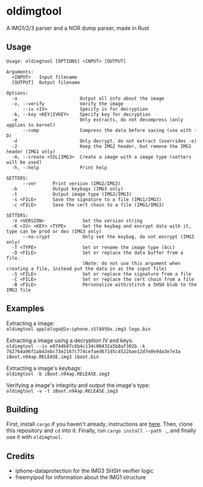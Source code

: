 # oldimgtool
A IMG1/2/3 parser and a NOR dump parser, made in Rust

## Usage
```
Usage: oldimgtool [OPTIONS] <INPUT> [OUTPUT]

Arguments:
  <INPUT>   Input filename
  [OUTPUT]  Output filename

Options:
  -a                       Output all info about the image
  -v, --verify             Verify the image
      --iv <IV>            Specify iv for decryption
  -k, --key <KEY|IVKEY>    Specify key for decryption
  -e                       Only extracts, do not decompress (only applies to kernel)
      --comp               Compress the data before saving (use with -D)
  -d                       Only decrypt, do not extract (overrides -e)
  -2                       Keep the IMG2 header, but remove the IMG1 header (IMG1 only)
  -m, --create <S5L|IMG3>  Create a image with a image type (setters will be used)
  -h, --help               Print help

GETTERS:
      --ver      Print version (IMG2/IMG3)
  -b             Output keybags (IMG3 only)
  -t             Output image type (IMG2/IMG3)
  -s <FILE>      Save the signature to a file (IMG1/IMG3)
  -c <FILE>      Save the cert chain to a file (IMG1/IMG3)

SETTERS:
  -V <VERSION>              Set the version string
  -K <IV> <KEY> <TYPE>      Set the keybag and encrypt data with it, type can be prod or dev (IMG3 only)
      --no-crypt            Only set the keybag, do not encrypt (IMG3 only)
  -T <TYPE>                 Set or rename the image type (4cc)
  -D <FILE>                 Set or replace the data buffer from a file. 
                            (Note: do not use this argument when creating a file, instead put the data in as the input file)
  -S <FILE>                 Set or replace the signature from a file
  -C <FILE>                 Set or replace the cert chain from a file
  -B <FILE>                 Personalize with/stitch a SHSH blob to the IMG3 file
```

## Examples
Extracting a image:  
`oldimgtool applelogo@2x~iphone.s5l8950x.img3 logo.bin`

Extracting a image using a decryption IV and keys:  
`oldimgtool --iv e8744b87c6b4c134c00432a5b8af302b -k 7b2764a96f1ab43ebc73e2167c774cefaed671d5c4522bae12d7e0e9da3e7e3a iBoot.n94ap.RELEASE.img3 iboot.bin`

Extracting a image's keybags:  
`oldimgtool -b iBoot.n94ap.RELEASE.img3`

Verifying a image's integrity and output the image's type:  
`oldimgtool -v -t iBoot.n94ap.RELEASE.img3`

## Building
First, install `cargo` if you haven't already, instructions are [here](https://doc.rust-lang.org/cargo/getting-started/installation.html).
Then, clone this repository and `cd` into it.
Finally, run `cargo install --path .`, and finally use it with `oldimgtool`.

## Credits
* iphone-dataprotection for the IMG3 SHSH verifier logic
* freemyipod for information about the IMG1 structure
